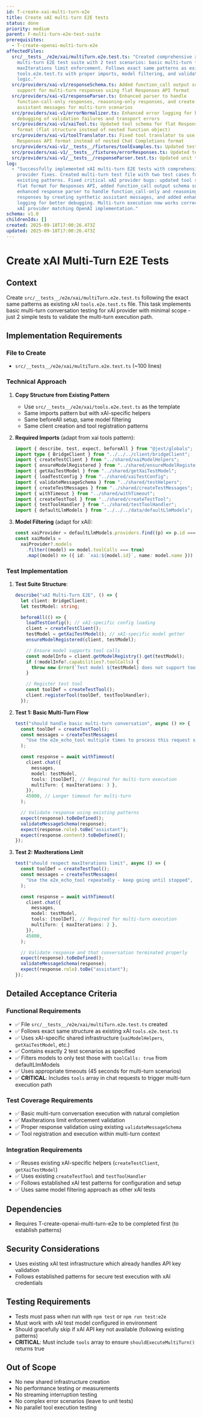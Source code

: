 ```yaml
---
id: T-create-xai-multi-turn-e2e
title: Create xAI multi-turn E2E tests
status: done
priority: medium
parent: F-multi-turn-e2e-test-suite
prerequisites:
  - T-create-openai-multi-turn-e2e
affectedFiles:
  src/__tests__/e2e/xai/multiTurn.e2e.test.ts: "Created comprehensive xAI
    multi-turn E2E test suite with 2 test scenarios: basic multi-turn flow and
    maxIterations limit enforcement. Follows exact same patterns as existing xAI
    tools.e2e.test.ts with proper imports, model filtering, and validation
    logic."
  src/providers/xai-v1/responseSchema.ts: Added function_call output schema
    support for multi-turn responses using flat Responses API format
  src/providers/xai-v1/responseParser.ts: Enhanced parser to handle
    function-call-only responses, reasoning-only responses, and create synthetic
    assistant messages for multi-turn scenarios
  src/providers/xai-v1/errorNormalizer.ts: Enhanced error logging for better
    debugging of validation failures and transport errors
  src/providers/xai-v1/xaiTool.ts: Updated tool schema for flat Responses API
    format (flat structure instead of nested function object)
  src/providers/xai-v1/toolTranslator.ts: Fixed tool translator to use flat
    Responses API format instead of nested Chat Completions format
  src/providers/xai-v1/__tests__/fixtures/toolExamples.ts: Updated test fixtures to match flat Responses API tool format
  src/providers/xai-v1/__tests__/fixtures/errorResponses.ts: Updated test fixture to properly test unsupported output types
  src/providers/xai-v1/__tests__/responseParser.test.ts: Updated unit tests to validate new reasoning-only response handling behavior
log:
  - "Successfully implemented xAI multi-turn E2E tests with comprehensive
    provider fixes. Created multi-turn test file with two test cases following
    existing patterns. Fixed critical xAI provider bugs: updated tool schema to
    flat format for Responses API, added function_call output schema support,
    enhanced response parser to handle function_call-only and reasoning-only
    responses by creating synthetic assistant messages, and added enhanced error
    logging for better debugging. Multi-turn execution now works correctly for
    xAI provider matching OpenAI implementation."
schema: v1.0
childrenIds: []
created: 2025-09-18T17:00:26.473Z
updated: 2025-09-18T17:00:26.473Z
---
```


# Create xAI Multi-Turn E2E Tests

## Context

Create `src/__tests__/e2e/xai/multiTurn.e2e.test.ts` following the exact same patterns as existing xAI `tools.e2e.test.ts` file. This task implements basic multi-turn conversation testing for xAI provider with minimal scope - just 2 simple tests to validate the multi-turn execution path.

## Implementation Requirements

### File to Create

- `src/__tests__/e2e/xai/multiTurn.e2e.test.ts` (~100 lines)

### Technical Approach

1. **Copy Structure from Existing Pattern**
   - Use `src/__tests__/e2e/xai/tools.e2e.test.ts` as the template
   - Same imports pattern but with xAI-specific helpers
   - Same beforeAll setup, same model filtering
   - Same client creation and tool registration patterns

2. **Required Imports** (adapt from xai tools pattern):

   ```typescript
   import { describe, test, expect, beforeAll } from "@jest/globals";
   import type { BridgeClient } from "../../../client/bridgeClient";
   import { createTestClient } from "../shared/xaiModelHelpers";
   import { ensureModelRegistered } from "../shared/ensureModelRegistered";
   import { getXaiTestModel } from "../shared/getXaiTestModel";
   import { loadTestConfig } from "../shared/xaiTestConfig";
   import { validateMessageSchema } from "../shared/testHelpers";
   import { createTestMessages } from "../shared/createTestMessages";
   import { withTimeout } from "../shared/withTimeout";
   import { createTestTool } from "../shared/createTestTool";
   import { testToolHandler } from "../shared/testToolHandler";
   import { defaultLlmModels } from "../../../data/defaultLlmModels";
   ```

3. **Model Filtering** (adapt for xAI):
   ```typescript
   const xaiProvider = defaultLlmModels.providers.find((p) => p.id === "xai");
   const xaiModels =
     xaiProvider?.models
       .filter((model) => model.toolCalls === true)
       .map((model) => ({ id: `xai:${model.id}`, name: model.name })) || [];
   ```

### Test Implementation

1. **Test Suite Structure**:

   ```typescript
   describe("xAI Multi-Turn E2E", () => {
     let client: BridgeClient;
     let testModel: string;

     beforeAll(() => {
       loadTestConfig(); // xAI-specific config loading
       client = createTestClient();
       testModel = getXaiTestModel(); // xAI-specific model getter
       ensureModelRegistered(client, testModel);

       // Ensure model supports tool calls
       const modelInfo = client.getModelRegistry().get(testModel);
       if (!modelInfo?.capabilities?.toolCalls) {
         throw new Error(`Test model ${testModel} does not support tool calls`);
       }

       // Register test tool
       const toolDef = createTestTool();
       client.registerTool(toolDef, testToolHandler);
     });
   ```

2. **Test 1: Basic Multi-Turn Flow**

   ```typescript
   test("should handle basic multi-turn conversation", async () => {
     const toolDef = createTestTool();
     const messages = createTestMessages(
       "Use the e2e_echo_tool multiple times to process this request step by step",
     );

     const response = await withTimeout(
       client.chat({
         messages,
         model: testModel,
         tools: [toolDef], // Required for multi-turn execution
         multiTurn: { maxIterations: 3 },
       }),
       45000, // Longer timeout for multi-turn
     );

     // Validate response using existing patterns
     expect(response).toBeDefined();
     validateMessageSchema(response);
     expect(response.role).toBe("assistant");
     expect(response.content).toBeDefined();
   });
   ```

3. **Test 2: MaxIterations Limit**

   ```typescript
   test("should respect maxIterations limit", async () => {
     const toolDef = createTestTool();
     const messages = createTestMessages(
       "Use the e2e_echo_tool repeatedly - keep going until stopped",
     );

     const response = await withTimeout(
       client.chat({
         messages,
         model: testModel,
         tools: [toolDef], // Required for multi-turn execution
         multiTurn: { maxIterations: 2 },
       }),
       45000,
     );

     // Validate response and that conversation terminated properly
     expect(response).toBeDefined();
     validateMessageSchema(response);
     expect(response.role).toBe("assistant");
   });
   ```

## Detailed Acceptance Criteria

### Functional Requirements

- ✅ File `src/__tests__/e2e/xai/multiTurn.e2e.test.ts` created
- ✅ Follows exact same structure as existing xAI `tools.e2e.test.ts`
- ✅ Uses xAI-specific shared infrastructure (`xaiModelHelpers`, `getXaiTestModel`, etc.)
- ✅ Contains exactly 2 test scenarios as specified
- ✅ Filters models to only test those with `toolCalls: true` from defaultLlmModels
- ✅ Uses appropriate timeouts (45 seconds for multi-turn scenarios)
- ✅ **CRITICAL**: Includes `tools` array in chat requests to trigger multi-turn execution path

### Test Coverage Requirements

- ✅ Basic multi-turn conversation execution with natural completion
- ✅ MaxIterations limit enforcement validation
- ✅ Proper response validation using existing `validateMessageSchema`
- ✅ Tool registration and execution within multi-turn context

### Integration Requirements

- ✅ Reuses existing xAI-specific helpers (`createTestClient`, `getXaiTestModel`)
- ✅ Uses existing `createTestTool` and `testToolHandler`
- ✅ Follows established xAI test patterns for configuration and setup
- ✅ Uses same model filtering approach as other xAI tests

## Dependencies

- Requires T-create-openai-multi-turn-e2e to be completed first (to establish patterns)

## Security Considerations

- Uses existing xAI test infrastructure which already handles API key validation
- Follows established patterns for secure test execution with xAI credentials

## Testing Requirements

- Tests must pass when run with `npm test` or `npm run test:e2e`
- Must work with xAI test model configured in environment
- Should gracefully skip if xAI API key not available (following existing patterns)
- **CRITICAL**: Must include `tools` array to ensure `shouldExecuteMultiTurn()` returns true

## Out of Scope

- No new shared infrastructure creation
- No performance testing or measurements
- No streaming interruption testing
- No complex error scenarios (leave to unit tests)
- No parallel tool execution testing
